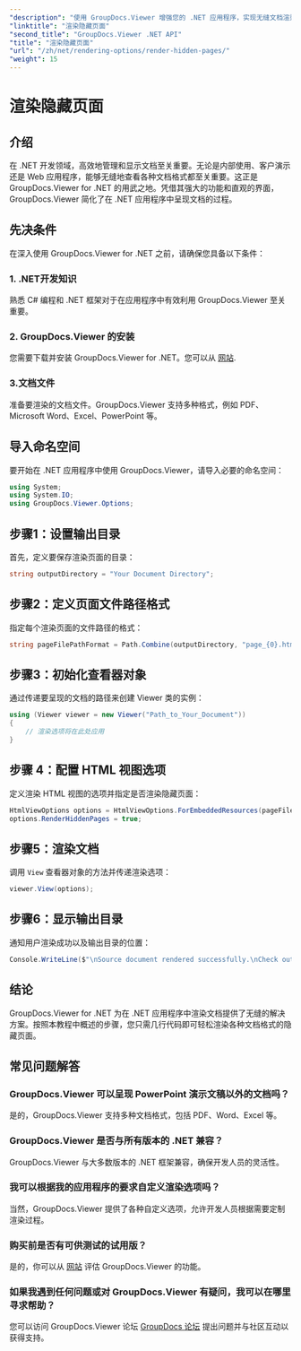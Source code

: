 ```yaml
---
"description": "使用 GroupDocs.Viewer 增强您的 .NET 应用程序，实现无缝文档渲染。按照我们的分步指南，轻松渲染隐藏页面。"
"linktitle": "渲染隐藏页面"
"second_title": "GroupDocs.Viewer .NET API"
"title": "渲染隐藏页面"
"url": "/zh/net/rendering-options/render-hidden-pages/"
"weight": 15
---
```


# 渲染隐藏页面

## 介绍
在 .NET 开发领域，高效地管理和显示文档至关重要。无论是内部使用、客户演示还是 Web 应用程序，能够无缝地查看各种文档格式都至关重要。这正是 GroupDocs.Viewer for .NET 的用武之地。凭借其强大的功能和直观的界面，GroupDocs.Viewer 简化了在 .NET 应用程序中呈现文档的过程。
## 先决条件
在深入使用 GroupDocs.Viewer for .NET 之前，请确保您具备以下条件：
### 1. .NET开发知识
熟悉 C# 编程和 .NET 框架对于在应用程序中有效利用 GroupDocs.Viewer 至关重要。
### 2. GroupDocs.Viewer 的安装
您需要下载并安装 GroupDocs.Viewer for .NET。您可以从 [网站](https://releases。groupdocs.com/viewer/net/).
### 3.文档文件
准备要渲染的文档文件。GroupDocs.Viewer 支持多种格式，例如 PDF、Microsoft Word、Excel、PowerPoint 等。

## 导入命名空间
要开始在 .NET 应用程序中使用 GroupDocs.Viewer，请导入必要的命名空间：
```csharp
using System;
using System.IO;
using GroupDocs.Viewer.Options;
```
## 步骤1：设置输出目录
首先，定义要保存渲染页面的目录：
```csharp
string outputDirectory = "Your Document Directory";
```
## 步骤2：定义页面文件路径格式
指定每个渲染页面的文件路径的格式：
```csharp
string pageFilePathFormat = Path.Combine(outputDirectory, "page_{0}.html");
```
## 步骤3：初始化查看器对象
通过传递要呈现的文档的路径来创建 Viewer 类的实例：
```csharp
using (Viewer viewer = new Viewer("Path_to_Your_Document"))
{
    // 渲染选项将在此处应用
}
```
## 步骤 4：配置 HTML 视图选项
定义渲染 HTML 视图的选项并指定是否渲染隐藏页面：
```csharp
HtmlViewOptions options = HtmlViewOptions.ForEmbeddedResources(pageFilePathFormat);
options.RenderHiddenPages = true;
```
## 步骤5：渲染文档
调用 `View` 查看器对象的方法并传递渲染选项：
```csharp
viewer.View(options);
```
## 步骤6：显示输出目录
通知用户渲染成功以及输出目录的位置：
```csharp
Console.WriteLine($"\nSource document rendered successfully.\nCheck output in {outputDirectory}.");
```

## 结论
GroupDocs.Viewer for .NET 为在 .NET 应用程序中渲染文档提供了无缝的解决方案。按照本教程中概述的步骤，您只需几行代码即可轻松渲染各种文档格式的隐藏页面。
## 常见问题解答
### GroupDocs.Viewer 可以呈现 PowerPoint 演示文稿以外的文档吗？
是的，GroupDocs.Viewer 支持多种文档格式，包括 PDF、Word、Excel 等。
### GroupDocs.Viewer 是否与所有版本的 .NET 兼容？
GroupDocs.Viewer 与大多数版本的 .NET 框架兼容，确保开发人员的灵活性。
### 我可以根据我的应用程序的要求自定义渲染选项吗？
当然，GroupDocs.Viewer 提供了各种自定义选项，允许开发人员根据需要定制渲染过程。
### 购买前是否有可供测试的试用版？
是的，你可以从 [网站](https://releases.groupdocs.com/) 评估 GroupDocs.Viewer 的功能。
### 如果我遇到任何问题或对 GroupDocs.Viewer 有疑问，我可以在哪里寻求帮助？
您可以访问 GroupDocs.Viewer 论坛 [GroupDocs 论坛](https://forum.groupdocs.com/c/viewer/9) 提出问题并与社区互动以获得支持。